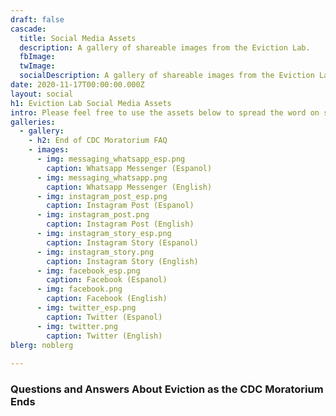 ```yaml
---
draft: false
cascade:
  title: Social Media Assets
  description: A gallery of shareable images from the Eviction Lab.
  fbImage: 
  twImage: 
  socialDescription: A gallery of shareable images from the Eviction Lab.
date: 2020-11-17T00:00:00.000Z
layout: social
h1: Eviction Lab Social Media Assets
intro: Please feel free to use the assets below to spread the word on social media.
galleries:
  - gallery: 
    - h2: End of CDC Moratorium FAQ
    - images:
      - img: messaging_whatsapp_esp.png
        caption: Whatsapp Messenger (Espanol)
      - img: messaging_whatsapp.png
        caption: Whatsapp Messenger (English)
      - img: instagram_post_esp.png
        caption: Instagram Post (Espanol)
      - img: instagram_post.png
        caption: Instagram Post (English)
      - img: instagram_story_esp.png
        caption: Instagram Story (Espanol)
      - img: instagram_story.png
        caption: Instagram Story (English) 
      - img: facebook_esp.png
        caption: Facebook (Espanol)
      - img: facebook.png
        caption: Facebook (English) 
      - img: twitter_esp.png
        caption: Twitter (Espanol)
      - img: twitter.png
        caption: Twitter (English)      
blerg: noblerg      
     
---
```


### Questions and Answers About Eviction as the CDC Moratorium Ends


